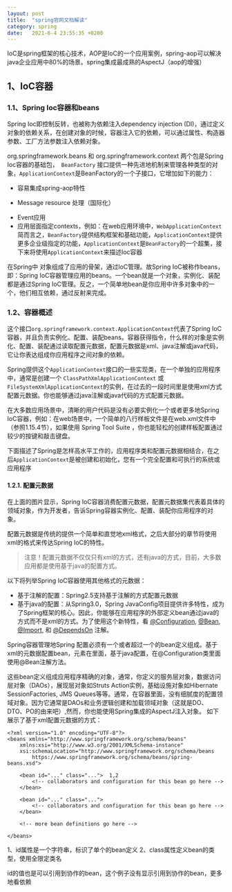 ```yaml
---
layout: post
title:  "spring官网文档解读"
category: spring
date:   2021-6-4 23:55:35 +0200
---
```

IoC是spring框架的核心技术，AOP是IoC的一个应用案例，spring-aop可以解决java企业应用中80%的场景。spring集成最成熟的AspectJ（aop的增强） 

## 1、IoC容器
### 1.1、Spring Ioc容器和beans
Spring Ioc即控制反转，也被称为依赖注入dependency injection (DI)，通过定义对象的依赖关系，在创建对象的时候，容器注入它的依赖，可以通过属性、构造器参数、工厂方法参数注入依赖对象。

org.springframework.beans 和 org.springframework.context 两个包是Spring Ioc容器的基础包，` BeanFactory` 接口提供一种先进地机制来管理各种类型的对象，`ApplicationContext`是BeanFactory的一个子接口，它增加如下的能力：
- 容易集成spring-aop特性
+ Message resource 处理（国际化） 
- Event应用
- 应用层面指定contexts，例如：在web应用环境中，`WebApplicationContext`
简而言之，`BeanFactory`提供结构框架和基础功能，`ApplicationContext`提供更多企业级指定的功能，`ApplicationContext`是`BeanFactory`的一个超集，接下来将使用`ApplicationContext`来描述Ioc容器

在Spring中 对象组成了应用的骨架，通过IoC管理。故Spring IoC被称作beans，即：Spring IoC容器管理应用的beans。一个bean就是一个对象，实例化、装配都是通过Spring IoC管理。反之，一个简单地bean是你应用中许多对象中的一个，他们相互依赖，通过反射来完成。
### 1.2、容器概述
这个接口`org.springframework.context.ApplicationContext`代表了Spring IoC容器，并且负责实例化、配置、装配beans。容器获得指令，什么样的对象是实例化、配置、装配通过读取配置元数据，配置元数据是xml、java注解或java代码，它让你表达组成你应用程序之间对象的依赖。

Spring提供这个`ApplicationContext`接口的一些实现类，在一个单独的应用程序中，通常是创建一个 `ClassPathXmlApplicationContext` 或 `FileSystemXmlApplicationContext`的实例，在过去的一段时间里是使用xml方式配置元数据。你也能够通过java注解或java代码的方式配置元数据。

在大多数应用场景中，清晰的用户代码是没有必要实例化一个或者更多地Spring IoC容器，例如：在web场景中，一个简单的八行样板文件是在web.xml文件中（参照1.15.4节），如果使用 Spring Tool Suite ，你也能轻松的创建样板配置通过较少的按键和敲击键盘。

下面描述了Spring是怎样高水平工作的，应用程序类和配置元数据相结合，在之后`ApplicationContext`是被创建和初始化，您有一个完全配置和可执行的系统或应用程序
[](/assets/images/container-magic.png)

#### 1.2.1. 配置元数据
在上面的图片显示，Spring IoC容器消费配置元数据，配置元数据集代表着具体的领域对象，作为开发者，告诉Spring容器实例化、配置、装配你应用程序的对象。

配置元数据是传统的提供一个简单和直觉地xml格式，之后大部分的章节将使用xml的格式来传达Spring IoC的特性。
> 注意！配置元数据不仅仅只有xml的方式，还有java的方式，目前，大多数应用都是使用基于java的配置方式。

以下将列举Spring IoC容器使用其他格式的元数据：
* 基于注解的配置：Spring2.5支持基于注解的方式配置元数据
* 基于java的配置：从Spring3.0，Spring JavaConfig项目提供许多特性，成为了Spring框架的核心。因此，你能够在应用程序的外部定义bean通过java的方式而不是xml的方式。为了使用这个新特性，看 [@Configuration](https://docs.spring.io/spring-framework/docs/current/javadoc-api/org/springframework/context/annotation/Configuration.html), [@Bean](https://docs.spring.io/spring-framework/docs/current/javadoc-api/org/springframework/context/annotation/Bean.html), [@Import](https://docs.spring.io/spring-framework/docs/current/javadoc-api/org/springframework/context/annotation/Import.html), 和 [@DependsOn](https://docs.spring.io/spring-framework/docs/current/javadoc-api/org/springframework/context/annotation/DependsOn.html) 注解。

Spring容器管理地Spring 配置必须有一个或者超过一个的bean定义组成。基于xml的元数据配置bean，<bean>元素在<beans>里面，基于java配置，在@Configuration类里面使用@Bean注解方法。

这些bean定义组成应用程序精确的对象，通常，你定义的服务层对象，数据访问层对象（DAOs），展现层对象如Struts Action实例，基础设施对象如Hibernate SessionFactories, JMS Queues等等。通常，在容器里面，没有细腻度的配置领域对象。因为它通常是DAOs和业务逻辑创建和加载领域对象（这就是DO、DTO、PO的由来吧）,然而，你也能使用Spring集成的AspectJ注入对象[](https://docs.spring.io/spring-framework/docs/5.2.4.RELEASE/spring-framework-reference/core.html#aop-atconfigurable)。
如下展示了基于xml配置元数据的方式：
```
<?xml version="1.0" encoding="UTF-8"?>
<beans xmlns="http://www.springframework.org/schema/beans"
    xmlns:xsi="http://www.w3.org/2001/XMLSchema-instance"
    xsi:schemaLocation="http://www.springframework.org/schema/beans
        https://www.springframework.org/schema/beans/spring-beans.xsd">

    <bean id="..." class="...">  1,2
        <!-- collaborators and configuration for this bean go here -->
    </bean>

    <bean id="..." class="...">
        <!-- collaborators and configuration for this bean go here -->
    </bean>

    <!-- more bean definitions go here -->

</beans>
```
1、id属性是一个字符串，标识了单个的bean定义
2、class属性定义bean的类型，使用全限定类名

id的值也是可以引用到协作的bean，这个例子没有显示引用到协作的bean，更多地看依赖[](https://docs.spring.io/spring-framework/docs/5.2.4.RELEASE/spring-framework-reference/core.html#beans-dependencies)
